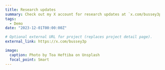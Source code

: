 ```yaml
---
title: Research updates 
summary: Check out my X account for research updates at `x.com/bussey3p`.
tags:
  - Demo
date: "2023-12-01T00:00:00Z"

# Optional external URL for project (replaces project detail page).
external_link: https://x.com/bussey3p

image:
  caption: Photo by Toa Heftiba on Unsplash
  focal_point: Smart
---
```

